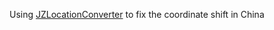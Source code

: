 
Using [JZLocationConverter](https://github.com/JackZhouCn/JZLocationConverter) to fix the coordinate shift in China


